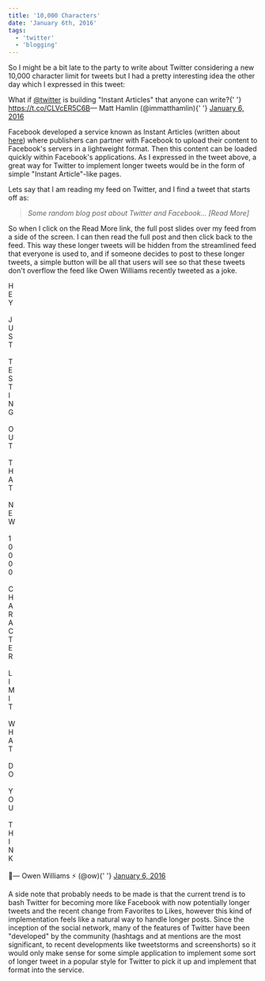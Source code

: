 ```yaml
---
title: '10,000 Characters'
date: 'January 6th, 2016'
tags:
  - 'twitter'
  - 'blogging'
---
```


So I might be a bit late to the party to write about Twitter considering a new
10,000 character limit for tweets but I had a pretty interesting idea the other
day which I expressed in this tweet:

<Tweet>
  <p lang="en" dir="ltr">
    What if <a href="https://twitter.com/twitter">@twitter</a> is building
    "Instant Articles" that anyone can write?{' '}
    <a href="https://t.co/CLVcER5C6B">https://t.co/CLVcER5C6B</a>&mdash; Matt
    Hamlin (@immatthamlin){' '}
    <a href="https://twitter.com/immatthamlin/status/684528854694670337">
      January 6, 2016
    </a>
  </p>
</Tweet>

Facebook developed a service known as Instant Articles (written about
[here](http://www.theverge.com/2015/5/13/8595263/facebooks-instant-articles-arrive-to-speed-up-the-news-feed))
where publishers can partner with Facebook to upload their content to Facebook's
servers in a lightweight format. Then this content can be loaded quickly within
Facebook's applications. As I expressed in the tweet above, a great way for
Twitter to implement longer tweets would be in the form of simple "Instant
Article"-like pages.

Lets say that I am reading my feed on Twitter, and I find a tweet that starts
off as:

> _Some random blog post about Twitter and Facebook... [Read More]_

So when I click on the Read More link, the full post slides over my feed from a
side of the screen. I can then read the full post and then click back to the
feed. This way these longer tweets will be hidden from the streamlined feed that
everyone is used to, and if someone decides to post to these longer tweets, a
simple button will be all that users will see so that these tweets don't
overflow the feed like Owen Williams recently tweeted as a joke.

<Tweet>
  <p lang="en" dir="ltr">
    H <br />E<br />Y<br />
    <br />J<br />U<br />S<br />T<br />
    <br />T<br />E<br />S<br />T<br />I<br />N<br />G<br />
    <br />O<br />U<br />T<br />
    <br />T<br />H<br />A<br />T<br />
    <br />N<br />E<br />W<br />
    <br />1<br />0<br />0<br />0<br />0<br />
    <br />C<br />H<br />A<br />R<br />A<br />C<br />T<br />E<br />R<br />
    <br />L<br />I<br />M<br />I<br />T<br />
    <br />W<br />H<br />A<br />T<br />
    <br />D<br />O<br />
    <br />Y<br />O<br />U<br />
    <br />T<br />H<br />I<br />N<br />K<br />
    <br />
    💁&mdash; Owen Williams ⚡️ (@ow){' '}
    <a href="https://twitter.com/ow/status/684528705561989121">
      January 6, 2016
    </a>
  </p>
</Tweet>

A side note that probably needs to be made is that the current trend is to bash
Twitter for becoming more like Facebook with now potentially longer tweets and
the recent change from Favorites to Likes, however this kind of implementation
feels like a natural way to handle longer posts. Since the inception of the
social network, many of the features of Twitter have been "developed" by the
community (hashtags and at mentions are the most significant, to recent
developments like tweetstorms and screenshorts) so it would only make sense for
some simple application to implement some sort of longer tweet in a popular
style for Twitter to pick it up and implement that format into the service.
